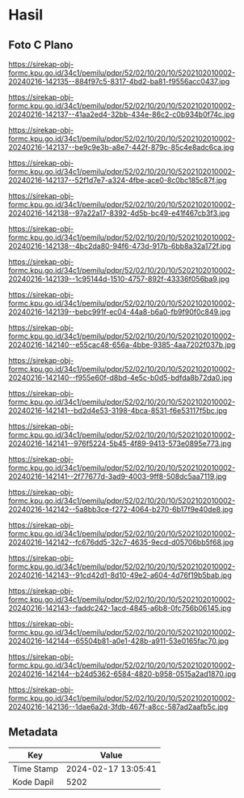 # Hasil

## Foto C Plano

https://sirekap-obj-formc.kpu.go.id/34c1/pemilu/pdpr/52/02/10/20/10/5202102010002-20240216-142135--884f97c5-8317-4bd2-ba81-f9556acc0437.jpg

https://sirekap-obj-formc.kpu.go.id/34c1/pemilu/pdpr/52/02/10/20/10/5202102010002-20240216-142137--41aa2ed4-32bb-434e-86c2-c0b934b0f74c.jpg

https://sirekap-obj-formc.kpu.go.id/34c1/pemilu/pdpr/52/02/10/20/10/5202102010002-20240216-142137--be9c9e3b-a8e7-442f-879c-85c4e8adc6ca.jpg

https://sirekap-obj-formc.kpu.go.id/34c1/pemilu/pdpr/52/02/10/20/10/5202102010002-20240216-142137--52f1d7e7-a324-4fbe-ace0-8c0bc185c87f.jpg

https://sirekap-obj-formc.kpu.go.id/34c1/pemilu/pdpr/52/02/10/20/10/5202102010002-20240216-142138--97a22a17-8392-4d5b-bc49-e41f467cb3f3.jpg

https://sirekap-obj-formc.kpu.go.id/34c1/pemilu/pdpr/52/02/10/20/10/5202102010002-20240216-142138--4bc2da80-94f6-473d-917b-6bb8a32a172f.jpg

https://sirekap-obj-formc.kpu.go.id/34c1/pemilu/pdpr/52/02/10/20/10/5202102010002-20240216-142139--1c95144d-1510-4757-892f-43336f056ba9.jpg

https://sirekap-obj-formc.kpu.go.id/34c1/pemilu/pdpr/52/02/10/20/10/5202102010002-20240216-142139--bebc991f-ec04-44a8-b6a0-fb9f90f0c849.jpg

https://sirekap-obj-formc.kpu.go.id/34c1/pemilu/pdpr/52/02/10/20/10/5202102010002-20240216-142140--e55cac48-656a-4bbe-9385-4aa7202f037b.jpg

https://sirekap-obj-formc.kpu.go.id/34c1/pemilu/pdpr/52/02/10/20/10/5202102010002-20240216-142140--f955e60f-d8bd-4e5c-b0d5-bdfda8b72da0.jpg

https://sirekap-obj-formc.kpu.go.id/34c1/pemilu/pdpr/52/02/10/20/10/5202102010002-20240216-142141--bd2d4e53-3198-4bca-8531-f6e53117f5bc.jpg

https://sirekap-obj-formc.kpu.go.id/34c1/pemilu/pdpr/52/02/10/20/10/5202102010002-20240216-142141--976f5224-5b45-4f89-9413-573e0895e773.jpg

https://sirekap-obj-formc.kpu.go.id/34c1/pemilu/pdpr/52/02/10/20/10/5202102010002-20240216-142141--2f77677d-3ad9-4003-9ff8-508dc5aa7119.jpg

https://sirekap-obj-formc.kpu.go.id/34c1/pemilu/pdpr/52/02/10/20/10/5202102010002-20240216-142142--5a8bb3ce-f272-4064-b270-6b17f9e40de8.jpg

https://sirekap-obj-formc.kpu.go.id/34c1/pemilu/pdpr/52/02/10/20/10/5202102010002-20240216-142142--fc676dd5-32c7-4635-9ecd-d05706bb5f68.jpg

https://sirekap-obj-formc.kpu.go.id/34c1/pemilu/pdpr/52/02/10/20/10/5202102010002-20240216-142143--91cd42d1-8d10-49e2-a604-4d76f19b5bab.jpg

https://sirekap-obj-formc.kpu.go.id/34c1/pemilu/pdpr/52/02/10/20/10/5202102010002-20240216-142143--faddc242-1acd-4845-a6b8-0fc756b06145.jpg

https://sirekap-obj-formc.kpu.go.id/34c1/pemilu/pdpr/52/02/10/20/10/5202102010002-20240216-142144--65504b81-a0e1-428b-a911-53e0165fac70.jpg

https://sirekap-obj-formc.kpu.go.id/34c1/pemilu/pdpr/52/02/10/20/10/5202102010002-20240216-142144--b24d5362-6584-4820-b958-0515a2ad1870.jpg

https://sirekap-obj-formc.kpu.go.id/34c1/pemilu/pdpr/52/02/10/20/10/5202102010002-20240216-142136--1dae6a2d-3fdb-467f-a8cc-587ad2aafb5c.jpg


## Metadata

| Key        | Value               |
| ---------- | ------------------- |
| Time Stamp | 2024-02-17 13:05:41 |
| Kode Dapil | 5202                |



